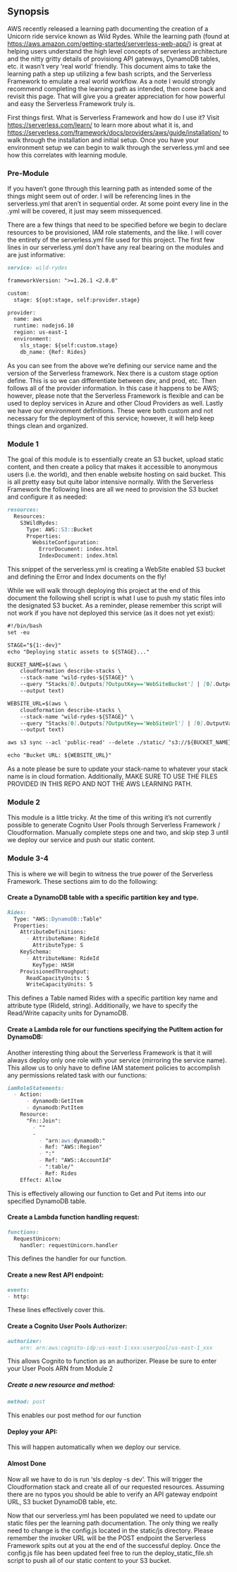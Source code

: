 ## Synopsis
AWS recently released a learning path documenting the creation of a Unicorn ride service known as Wild Rydes. While the learning path (found at https://aws.amazon.com/getting-started/serverless-web-app/) is great at helping users understand the high level concepts of serverless architecture and the nitty gritty details of provisiong API gateways, DynamoDB tables, etc. it wasn’t very ‘real world’ friendly. This document aims to take the learning path a step up utilizing a few bash scripts, and the Serverless Framework to emulate a real world workflow. As a note I would strongly recommend completing the learning path as intended, then come back and revisit this page. That will give you a greater appreciation for how powerful and easy the Serverless Framework truly is.

First things first. What is Serverless Framework and how do I use it? Visit https://serverless.com/learn/ to learn more about what it is, and https://serverless.com/framework/docs/providers/aws/guide/installation/ to walk through the installation and initial setup. Once you have your environment setup we can begin to walk through the serverless.yml and see how this correlates with learning module.

### Pre-Module
If you haven’t gone through this learning path as intended some of the things might seem out of order. I will be referencing lines in the serverless.yml that aren’t in sequential order. At some point every line in the .yml will be covered, it just may seem missequenced.

There are a few things that need to be specified before we begin to declare resources to be provisioned, IAM role statements, and the like. I will cover the entirety of the serverless.yml file used for this project. The first few lines in our serverless.yml don’t have any real bearing on the modules and are just informative:

```markdown
service: wild-rydes

frameworkVersion: ">=1.26.1 <2.0.0"

custom:
  stage: ${opt:stage, self:provider.stage}

provider:
  name: aws
  runtime: nodejs6.10
  region: us-east-1
  environment:
    sls_stage: ${self:custom.stage}
    db_name: {Ref: Rides}
```

As you can see from the above we’re defining our service name and the version of the Serverless framework. Nex there is a custom stage option define. This is so we can differentiate between dev, and prod, etc. Then follows all of the provider information. In this case it happens to be AWS; however, please note that the Serverless Framework is flexible and can be used to deploy services in Azure and other Cloud Providers as well. Lastly we have our environment definitions. These were both custom and not necessary for the deployment of this service; however, it will help keep things clean and organized.

### Module 1
The goal of this module is to essentially create an S3 bucket, upload static content, and then create a policy that makes it accessible to anonymous users (i.e. the world), and then enable website hosting on said bucket. This is all pretty easy but quite labor intensive normally. With the Serverless Framework the following lines are all we need to provision the S3 bucket and configure it as needed:

```markdown
resources:
  Resources:
    S3WildRydes:
      Type: AWS::S3::Bucket
      Properties:
        WebsiteConfiguration:
          ErrorDocument: index.html
          IndexDocument: index.html
```

This snippet of the serverless.yml is creating a WebSite enabled S3 bucket and defining the Error and Index documents on the fly!

While we will walk through deploying this project at the end of this document the following shell script is what I use to push my static files into the designated S3 bucket. As a reminder, please remember this script will not work if you have not deployed this service (as it does not yet exist):

```markdown
#!/bin/bash
set -eu

STAGE="${1:-dev}"
echo "Deploying static assets to ${STAGE}..."

BUCKET_NAME=$(aws \
    cloudformation describe-stacks \
    --stack-name "wild-rydes-${STAGE}" \
    --query "Stacks[0].Outputs[?OutputKey=='WebSiteBucket'] | [0].OutputValue" \
    --output text)

WEBSITE_URL=$(aws \
    cloudformation describe-stacks \
    --stack-name "wild-rydes-${STAGE}" \
    --query "Stacks[0].Outputs[?OutputKey=='WebSiteUrl'] | [0].OutputValue" \
    --output text)

aws s3 sync --acl 'public-read' --delete ./static/ "s3://${BUCKET_NAME}/"

echo "Bucket URL: ${WEBSITE_URL}"
```

As a note please be sure to update your stack-name to whatever your stack name is in cloud formation. Additionally, MAKE SURE TO USE THE FILES PROVIDED IN THIS REPO AND NOT THE AWS LEARNING PATH.

### Module 2
This module is a little tricky. At the time of this writing it’s not currently possible to generate Cognito User Pools through Serverless Framework / Cloudformation. Manually complete steps one and two, and skip step 3 until we deploy our service and push our static content.

### Module 3-4
This is where we will begin to witness the true power of the Serverless Framework. These sections aim to do the following:

#### Create a DynamoDB table with a specific partition key and type.

```markdown
Rides:
  Type: "AWS::DynamoDB::Table"
  Properties:
    AttributeDefinitions:
      - AttributeName: RideId
        AttributeType: S
    KeySchema:
      - AttributeName: RideId
        KeyType: HASH
    ProvisionedThroughput:
      ReadCapacityUnits: 5
      WriteCapacityUnits: 5
```

This defines a Table named Rides with a specific partition key name and attribute type (RideId, string). Additionally, we have to specify the Read/Write capacity units for DynamoDB.

#### Create a Lambda role for our functions specifying the PutItem action for DynamoDB:
Another interesting thing about the Serverless Framework is that it will always deploy only one role with your service (mirroring the service name). This allow us to only have to define IAM statement policies to accomplish any permissions related task with our functions:

```markdown
iamRoleStatements:
  - Action:
      - dynamodb:GetItem
      - dynamodb:PutItem
    Resource:
      "Fn::Join":
        - ""
        -
          - "arn:aws:dynamodb:"
          - Ref: "AWS::Region"
          - ":"
          - Ref: "AWS::AccountId"
          - ":table/"
          - Ref: Rides
    Effect: Allow
```

This is effectively allowing our function to Get and Put items into our specified DynamoDB table.

#### Create a Lambda function handling request:

```markdown
functions:
  RequestUnicorn:
    handler: requestUnicorn.handler
```

This defines the handler for our function.


#### Create a new Rest API endpoint:

```markdown
events:
- http:
```

These lines effectively cover this.

#### Create a Cognito User Pools Authorizer:

```markdown
authorizer:
    arn: arn:aws:cognito-idp:us-east-1:xxx:userpool/us-east-1_xxx
```

This allows Cognito to function as an authorizer. Please be sure to enter your User Pools ARN from Module 2

##### Create a new resource and method:

```markdown
method: post
```

This enables our post method for our function

#### Deploy your API:
This will happen automatically when we deploy our service.

#### Almost Done
Now all we have to do is run ‘sls deploy -s dev’. This will trigger the Cloudformation stack and create all of our requested resources. Assuming there are no typos you should be able to verify an API gateway endpoint URL, S3 bucket DynamoDB table, etc.

Now that our serverless.yml has been populated we need to update our static files per the learning path documentation. The only thing we really need to change is the config.js located in the static/js directory. Please remember the invoker URL will be the POST endpoint the Serverless Framework spits out at you at the end of the successful deploy. Once the config.js file has been updated feel free to run the deploy_static_file.sh script to push all of our static content to your S3 bucket.
